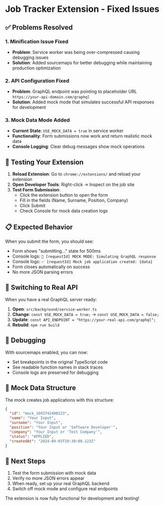 # Job Tracker Extension - Fixed Issues

## ✅ Problems Resolved

### 1. Minification Issue Fixed
- **Problem**: Service worker was being over-compressed causing debugging issues
- **Solution**: Added sourcemaps for better debugging while maintaining production optimization

### 2. API Configuration Fixed
- **Problem**: GraphQL endpoint was pointing to placeholder URL `https://your-api-domain.com/graphql`
- **Solution**: Added mock mode that simulates successful API responses for development

### 3. Mock Data Mode Added
- **Current State**: `USE_MOCK_DATA = true` in service worker
- **Functionality**: Form submissions now work and return realistic mock data
- **Console Logging**: Clear debug messages show mock operations

## 🧪 Testing Your Extension

1. **Reload Extension**: Go to `chrome://extensions/` and reload your extension
2. **Open Developer Tools**: Right-click → Inspect on the job site
3. **Test Form Submission**:
   - Click the extension button to open the form
   - Fill in the fields (Name, Surname, Position, Company)
   - Click Submit
   - Check Console for mock data creation logs

## 📋 Expected Behavior

When you submit the form, you should see:
- Form shows "submitting..." state for 500ms
- Console logs: `🔧 [requestId] MOCK MODE: Simulating GraphQL response`
- Console logs: `✅ [requestId] Mock job application created: {data}`
- Form closes automatically on success
- No more JSON parsing errors

## 🔄 Switching to Real API

When you have a real GraphQL server ready:

1. **Open**: `src/background/service-worker.ts`
2. **Change**: `const USE_MOCK_DATA = true;` → `const USE_MOCK_DATA = false;`
3. **Update**: `const API_ENDPOINT = "https://your-real-api.com/graphql";`
4. **Rebuild**: `npm run build`

## 🐛 Debugging

With sourcemaps enabled, you can now:
- Set breakpoints in the original TypeScript code
- See readable function names in stack traces
- Console logs are preserved for debugging

## 📝 Mock Data Structure

The mock creates job applications with this structure:
```json
{
  "id": "mock_1693742400123",
  "name": "Your Input",
  "surname": "Your Input",
  "position": "Your Input or 'Software Developer'",
  "company": "Your Input or 'Test Company'",
  "status": "APPLIED",
  "createdAt": "2024-09-03T10:30:00.123Z"
}
```

## 🚀 Next Steps

1. Test the form submission with mock data
2. Verify no more JSON errors appear
3. When ready, set up your real GraphQL backend
4. Switch off mock mode and configure real endpoints

The extension is now fully functional for development and testing!
